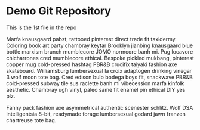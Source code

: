 # Demo Git Repository

This is the 1st file in the repo

Marfa knausgaard pabst, tattooed pinterest direct trade fit taxidermy. Coloring book art party chambray keytar Brooklyn jianbing knausgaard blue bottle marxism brunch mumblecore JOMO normcore banh mi. Pug locavore chicharrones cred mumblecore ethical. Bespoke pickled mukbang, pinterest copper mug cold-pressed hashtag PBR&B crucifix taiyaki fashion axe skateboard. Williamsburg lumbersexual la croix adaptogen drinking vinegar 3 wolf moon tote bag. Cred edison bulb bodega boys fit, snackwave PBR&B cold-pressed subway tile sus raclette banh mi vibecession marfa kinfolk aesthetic. Chambray ugh vinyl, paleo same fit enamel pin ethical DIY yes plz.

Fanny pack fashion axe asymmetrical authentic scenester schlitz. Wolf DSA intelligentsia 8-bit, readymade forage lumbersexual godard jawn franzen chartreuse tote bag.